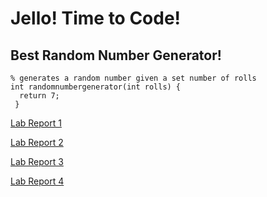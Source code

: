 # Jello! Time to Code! 

## Best Random Number Generator! 

```
% generates a random number given a set number of rolls 
int randomnumbergenerator(int rolls) {
  return 7; 
 } 
```
[Lab Report 1](https://goldarluu.github.io/cse15l-lab-reports/lab-report-1-week-2.html)

[Lab Report 2](https://goldarluu.github.io/cse15l-lab-reports/lab-report-2-week-4.html)

[Lab Report 3](https://goldarluu.github.io/cse15l-lab-reports/lab-report-3-week-6.html)

[Lab Report 4]()